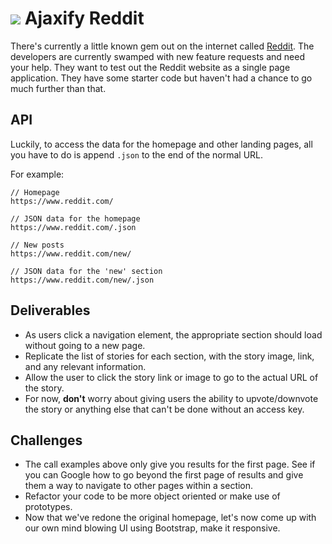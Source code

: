 # ![](https://ga-dash.s3.amazonaws.com/production/assets/logo-9f88ae6c9c3871690e33280fcf557f33.png) Ajaxify Reddit

There's currently a little known gem out on the internet called [Reddit](https://www.reddit.com). The developers are currently swamped with new feature requests and need your help. They want to test out the Reddit website as a single page application. They have some starter code but haven't had a chance to go much further than that. 

## API

Luckily, to access the data for the homepage and other landing pages, all you have to do is append `.json` to the end of the normal URL. 

For example: 

```
// Homepage
https://www.reddit.com/

// JSON data for the homepage
https://www.reddit.com/.json
```

```
// New posts
https://www.reddit.com/new/

// JSON data for the 'new' section
https://www.reddit.com/new/.json 
```

## Deliverables 

- As users click a navigation element, the appropriate section should load without going to a new page.
- Replicate the list of stories for each section, with the story image, link, and any relevant information.
- Allow the user to click the story link or image to go to the actual URL of the story.
- For now, **don't** worry about giving users the ability to upvote/downvote the story or anything else that can't be done without an access key. 

## Challenges

- The call examples above only give you results for the first page. See if you can Google how to go beyond the first page of results and give them a way to navigate to other pages within a section. 
- Refactor your code to be more object oriented or make use of prototypes.
- Now that we've redone the original homepage, let's now come up with our own mind blowing UI using Bootstrap, make it responsive.

